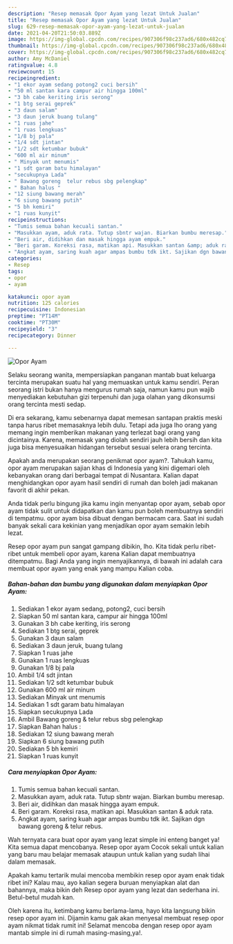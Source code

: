 ```yaml
---
description: "Resep memasak Opor Ayam yang lezat Untuk Jualan"
title: "Resep memasak Opor Ayam yang lezat Untuk Jualan"
slug: 629-resep-memasak-opor-ayam-yang-lezat-untuk-jualan
date: 2021-04-20T21:50:03.889Z
image: https://img-global.cpcdn.com/recipes/907306f98c237ad6/680x482cq70/opor-ayam-foto-resep-utama.jpg
thumbnail: https://img-global.cpcdn.com/recipes/907306f98c237ad6/680x482cq70/opor-ayam-foto-resep-utama.jpg
cover: https://img-global.cpcdn.com/recipes/907306f98c237ad6/680x482cq70/opor-ayam-foto-resep-utama.jpg
author: Amy McDaniel
ratingvalue: 4.8
reviewcount: 15
recipeingredient:
- "1 ekor ayam sedang potong2 cuci bersih"
- "50 ml santan kara campur air hingga 100ml"
- "3 bh cabe keriting iris serong"
- "1 btg serai geprek"
- "3 daun salam"
- "3 daun jeruk buang tulang"
- "1 ruas jahe"
- "1 ruas lengkuas"
- "1/8 bj pala"
- "1/4 sdt jintan"
- "1/2 sdt ketumbar bubuk"
- "600 ml air minum"
- " Minyak unt menumis"
- "1 sdt garam batu himalayan"
- "secukupnya Lada"
- " Bawang goreng  telur rebus sbg pelengkap"
- " Bahan halus "
- "12 siung bawang merah"
- "6 siung bawang putih"
- "5 bh kemiri"
- "1 ruas kunyit"
recipeinstructions:
- "Tumis semua bahan kecuali santan."
- "Masukkan ayam, aduk rata. Tutup sbntr wajan. Biarkan bumbu meresap."
- "Beri air, didihkan dan masak hingga ayam empuk."
- "Beri garam. Koreksi rasa, matikan api. Masukkan santan &amp; aduk rata."
- "Angkat ayam, saring kuah agar ampas bumbu tdk ikt. Sajikan dgn bawang goreng &amp; telur rebus."
categories:
- Resep
tags:
- opor
- ayam

katakunci: opor ayam 
nutrition: 125 calories
recipecuisine: Indonesian
preptime: "PT14M"
cooktime: "PT30M"
recipeyield: "3"
recipecategory: Dinner

---
```



![Opor Ayam](https://img-global.cpcdn.com/recipes/907306f98c237ad6/680x482cq70/opor-ayam-foto-resep-utama.jpg)

Selaku seorang wanita, mempersiapkan panganan mantab buat keluarga tercinta merupakan suatu hal yang memuaskan untuk kamu sendiri. Peran seorang istri bukan hanya mengurus rumah saja, namun kamu pun wajib menyediakan kebutuhan gizi terpenuhi dan juga olahan yang dikonsumsi orang tercinta mesti sedap.

Di era  sekarang, kamu sebenarnya dapat memesan santapan praktis meski tanpa harus ribet memasaknya lebih dulu. Tetapi ada juga lho orang yang memang ingin memberikan makanan yang terlezat bagi orang yang dicintainya. Karena, memasak yang diolah sendiri jauh lebih bersih dan kita juga bisa menyesuaikan hidangan tersebut sesuai selera orang tercinta. 



Apakah anda merupakan seorang penikmat opor ayam?. Tahukah kamu, opor ayam merupakan sajian khas di Indonesia yang kini digemari oleh kebanyakan orang dari berbagai tempat di Nusantara. Kalian dapat menghidangkan opor ayam hasil sendiri di rumah dan boleh jadi makanan favorit di akhir pekan.

Anda tidak perlu bingung jika kamu ingin menyantap opor ayam, sebab opor ayam tidak sulit untuk didapatkan dan kamu pun boleh membuatnya sendiri di tempatmu. opor ayam bisa dibuat dengan bermacam cara. Saat ini sudah banyak sekali cara kekinian yang menjadikan opor ayam semakin lebih lezat.

Resep opor ayam pun sangat gampang dibikin, lho. Kita tidak perlu ribet-ribet untuk membeli opor ayam, karena Kalian dapat membuatnya ditempatmu. Bagi Anda yang ingin menyajikannya, di bawah ini adalah cara membuat opor ayam yang enak yang mampu Kalian coba.

<!--inarticleads1-->

##### Bahan-bahan dan bumbu yang digunakan dalam menyiapkan Opor Ayam:

1. Sediakan 1 ekor ayam sedang, potong2, cuci bersih
1. Siapkan 50 ml santan kara, campur air hingga 100ml
1. Gunakan 3 bh cabe keriting, iris serong
1. Sediakan 1 btg serai, geprek
1. Gunakan 3 daun salam
1. Sediakan 3 daun jeruk, buang tulang
1. Siapkan 1 ruas jahe
1. Gunakan 1 ruas lengkuas
1. Gunakan 1/8 bj pala
1. Ambil 1/4 sdt jintan
1. Sediakan 1/2 sdt ketumbar bubuk
1. Gunakan 600 ml air minum
1. Sediakan  Minyak unt menumis
1. Sediakan 1 sdt garam batu himalayan
1. Siapkan secukupnya Lada
1. Ambil  Bawang goreng &amp; telur rebus sbg pelengkap
1. Siapkan  Bahan halus :
1. Sediakan 12 siung bawang merah
1. Siapkan 6 siung bawang putih
1. Sediakan 5 bh kemiri
1. Siapkan 1 ruas kunyit




<!--inarticleads2-->

##### Cara menyiapkan Opor Ayam:

1. Tumis semua bahan kecuali santan.
1. Masukkan ayam, aduk rata. Tutup sbntr wajan. Biarkan bumbu meresap.
1. Beri air, didihkan dan masak hingga ayam empuk.
1. Beri garam. Koreksi rasa, matikan api. Masukkan santan &amp; aduk rata.
1. Angkat ayam, saring kuah agar ampas bumbu tdk ikt. Sajikan dgn bawang goreng &amp; telur rebus.




Wah ternyata cara buat opor ayam yang lezat simple ini enteng banget ya! Kita semua dapat mencobanya. Resep opor ayam Cocok sekali untuk kalian yang baru mau belajar memasak ataupun untuk kalian yang sudah lihai dalam memasak.

Apakah kamu tertarik mulai mencoba membikin resep opor ayam enak tidak ribet ini? Kalau mau, ayo kalian segera buruan menyiapkan alat dan bahannya, maka bikin deh Resep opor ayam yang lezat dan sederhana ini. Betul-betul mudah kan. 

Oleh karena itu, ketimbang kamu berlama-lama, hayo kita langsung bikin resep opor ayam ini. Dijamin kamu gak akan menyesal membuat resep opor ayam nikmat tidak rumit ini! Selamat mencoba dengan resep opor ayam mantab simple ini di rumah masing-masing,ya!.

